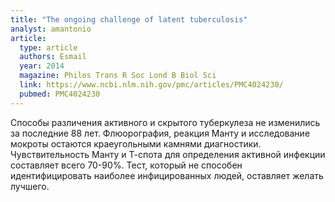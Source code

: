 ```yaml
---
title: "The ongoing challenge of latent tuberculosis"
analyst: amantonio
article:
  type: article
  authors: Esmail
  year: 2014
  magazine: Philos Trans R Soc Lond B Biol Sci
  link: https://www.ncbi.nlm.nih.gov/pmc/articles/PMC4024230/
  pubmed: PMC4024230
---
```


Способы различения активного и скрытого туберкулеза не изменились за последние 88 лет. Флюорография, реакция Манту и исследование мокроты остаются краеугольными камнями диагностики.
Чувствительность Манту и Т-спота для определения активной инфекции составляет всего 70-90%. Тест, который не способен идентифицировать наиболее инфицированных людей, оставляет желать лучшего.
